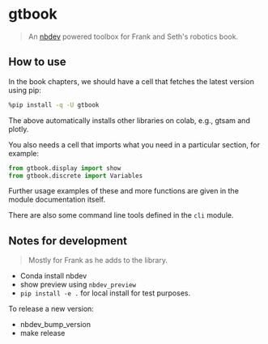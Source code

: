 # gtbook
> An <a href='https://nbdev.fast.ai/'>nbdev</a> powered toolbox for Frank and Seth's robotics book.


## How to use

In the book chapters, we should have a cell that fetches the latest version using pip:

```bash
%pip install -q -U gtbook
```

The above automatically installs other libraries on colab, e.g., gtsam and plotly.

You also needs a cell that imports what you need in a particular section, for example:

```python
from gtbook.display import show
from gtbook.discrete import Variables
```
Further usage examples of these and more functions are given in the module documentation itself.

There are also some command line tools defined in the `cli` module.

## Notes for development

> Mostly for Frank as he adds to the library.

- Conda install nbdev
- show preview using `nbdev_preview`
- `pip install -e .` for local install for test purposes.

To release a new version:

- nbdev_bump_version
- make release
